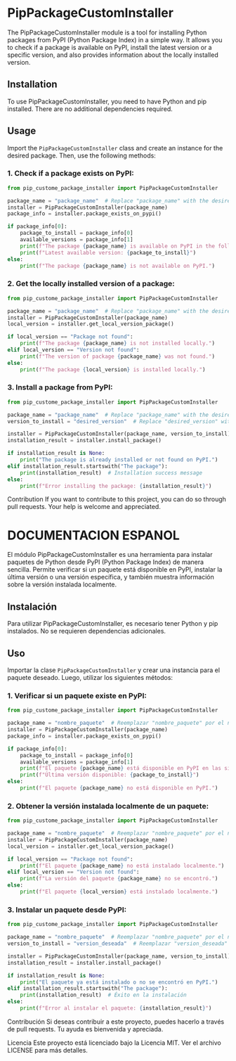 # PipPackageCustomInstaller

The PipPackageCustomInstaller module is a tool for installing Python packages from PyPI (Python Package Index) in a simple way. It allows you to check if a package is available on PyPI, install the latest version or a specific version, and also provides information about the locally installed version.

## Installation

To use PipPackageCustomInstaller, you need to have Python and pip installed. There are no additional dependencies required.

## Usage

Import the `PipPackageCustomInstaller` class and create an instance for the desired package. Then, use the following methods:

### 1. Check if a package exists on PyPI:

```python
from pip_custome_package_installer import PipPackageCustomInstaller

package_name = "package_name"  # Replace "package_name" with the desired package name
installer = PipPackageCustomInstaller(package_name)
package_info = installer.package_exists_on_pypi()

if package_info[0]:
    package_to_install = package_info[0]
    available_versions = package_info[1]
    print(f"The package {package_name} is available on PyPI in the following versions: {available_versions}.")
    print(f"Latest available version: {package_to_install}")
else:
    print(f"The package {package_name} is not available on PyPI.")
```

### 2. Get the locally installed version of a package:

```python
from pip_custome_package_installer import PipPackageCustomInstaller

package_name = "package_name"  # Replace "package_name" with the desired package name
installer = PipPackageCustomInstaller(package_name)
local_version = installer.get_local_version_package()

if local_version == "Package not found":
    print(f"The package {package_name} is not installed locally.")
elif local_version == "Version not found":
    print(f"The version of package {package_name} was not found.")
else:
    print(f"The package {local_version} is installed locally.")
```

### 3. Install a package from PyPI:
```python
from pip_custome_package_installer import PipPackageCustomInstaller

package_name = "package_name"  # Replace "package_name" with the desired package name
version_to_install = "desired_version"  # Replace "desired_version" with the specific version you want to install

installer = PipPackageCustomInstaller(package_name, version_to_install)
installation_result = installer.install_package()

if installation_result is None:
    print("The package is already installed or not found on PyPI.")
elif installation_result.startswith("The package"):
    print(installation_result)  # Installation success message
else:
    print(f"Error installing the package: {installation_result}")
```

Contribution
If you want to contribute to this project, you can do so through pull requests. Your help is welcome and appreciated.


# DOCUMENTACION ESPANOL

El módulo PipPackageCustomInstaller es una herramienta para instalar paquetes de Python desde PyPI (Python Package Index) de manera sencilla. Permite verificar si un paquete está disponible en PyPI, instalar la última versión o una versión específica, y también muestra información sobre la versión instalada localmente.

## Instalación

Para utilizar PipPackageCustomInstaller, es necesario tener Python y pip instalados. No se requieren dependencias adicionales.

## Uso

Importar la clase `PipPackageCustomInstaller` y crear una instancia para el paquete deseado. Luego, utilizar los siguientes métodos:

### 1. Verificar si un paquete existe en PyPI:

```python
from pip_custome_package_installer import PipPackageCustomInstaller

package_name = "nombre_paquete"  # Reemplazar "nombre_paquete" por el nombre del paquete deseado
installer = PipPackageCustomInstaller(package_name)
package_info = installer.package_exists_on_pypi()

if package_info[0]:
    package_to_install = package_info[0]
    available_versions = package_info[1]
    print(f"El paquete {package_name} está disponible en PyPI en las siguientes versiones: {available_versions}.")
    print(f"Última versión disponible: {package_to_install}")
else:
    print(f"El paquete {package_name} no está disponible en PyPI.")
```

### 2. Obtener la versión instalada localmente de un paquete:
```python
from pip_custome_package_installer import PipPackageCustomInstaller

package_name = "nombre_paquete"  # Reemplazar "nombre_paquete" por el nombre del paquete deseado
installer = PipPackageCustomInstaller(package_name)
local_version = installer.get_local_version_package()

if local_version == "Package not found":
    print(f"El paquete {package_name} no está instalado localmente.")
elif local_version == "Version not found":
    print(f"La versión del paquete {package_name} no se encontró.")
else:
    print(f"El paquete {local_version} está instalado localmente.")
```

### 3. Instalar un paquete desde PyPI:
```python
from pip_custome_package_installer import PipPackageCustomInstaller

package_name = "nombre_paquete"  # Reemplazar "nombre_paquete" por el nombre del paquete deseado
version_to_install = "version_deseada"  # Reemplazar "version_deseada" por la versión específica que deseas instalar

installer = PipPackageCustomInstaller(package_name, version_to_install)
installation_result = installer.install_package()

if installation_result is None:
    print("El paquete ya está instalado o no se encontró en PyPI.")
elif installation_result.startswith("The package"):
    print(installation_result)  # Éxito en la instalación
else:
    print(f"Error al instalar el paquete: {installation_result}")
```

Contribución
Si deseas contribuir a este proyecto, puedes hacerlo a través de pull requests. Tu ayuda es bienvenida y apreciada.

Licencia
Este proyecto está licenciado bajo la Licencia MIT. Ver el archivo LICENSE para más detalles.